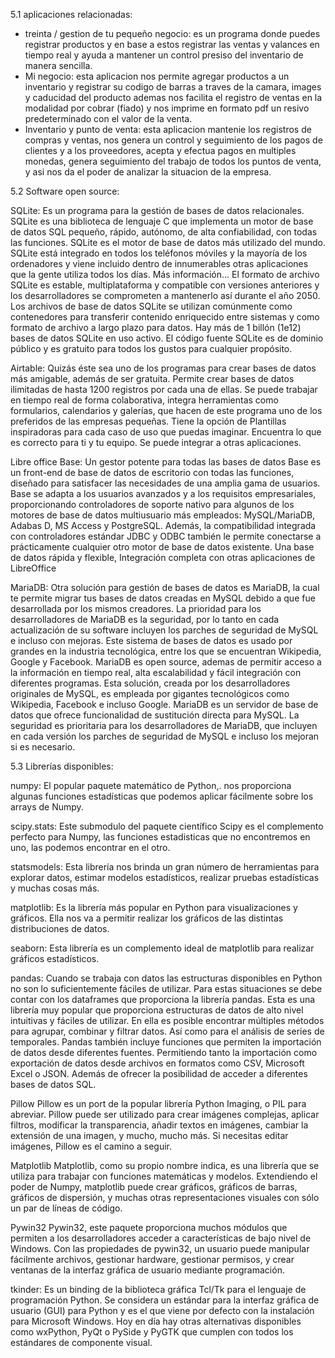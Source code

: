 5.1  aplicaciones relacionadas:
   - treinta / gestion de tu pequeño negocio: es un programa donde puedes registrar productos y en base a estos registrar las ventas y valances en tiempo real y ayuda a mantener un control presiso del inventario de manera sencilla.  
   - Mi negocio: esta aplicacion nos permite agregar productos a un inventario y registrar su codigo de barras a traves de la camara, images y caducidad del producto ademas nos facilita el registro de ventas en la modalidad por cobrar (fiado) y nos imprime en formato pdf un resivo predeterminado con el valor de la venta.
   - Inventario y punto de venta: esta aplicacion mantenie los registros de compras y ventas, nos genera un control y seguimiento de los pagos de clientes y a los proveedores, acepta y efectua pagos en multiples monedas, genera seguimiento del trabajo de todos los puntos de venta, y asi nos da el poder de analizar la situacion de la empresa.

5.2 Software open source:

SQLite:
   Es un programa para la gestión de bases de datos relacionales. SQLite es una biblioteca de lenguaje C que implementa un motor de base de datos SQL pequeño, rápido,   autónomo,   de alta confiabilidad, con todas las funciones. SQLite es el motor de base de datos más utilizado del mundo. SQLite está integrado en todos los teléfonos móviles y la  mayoría de los ordenadores y viene incluido dentro de innumerables otras aplicaciones que la gente utiliza todos los días. Más información...
El formato de archivo SQLite es estable, multiplataforma y compatible con versiones anteriores y los desarrolladores se comprometen a mantenerlo así durante el año 2050. Los archivos de base de datos SQLite se utilizan comúnmente como contenedores para transferir contenido enriquecido entre sistemas y como formato de archivo a largo plazo para datos. Hay más de 1 billón (1e12) bases de datos SQLite en uso activo.
El código fuente SQLite es de dominio público y es gratuito para todos los gustos para cualquier propósito.

Airtable:
Quizás éste sea uno de los programas para crear bases de datos más amigable, además de ser gratuita. Permite  crear bases de datos ilimitadas de hasta 1200 registros  por cada una de ellas. Se puede trabajar en tiempo real de forma colaborativa, integra herramientas como formularios, calendarios y galerías, que hacen de este programa uno de los preferidos de las empresas pequeñas.
Tiene la opción de Plantillas inspiradoras para cada caso de uso que puedas  imaginar. Encuentra lo que es correcto para ti y tu equipo.
Se puede integrar a otras aplicaciones.

Libre office Base:
Un gestor potente para todas las bases de datos
Base es un front-end de base de datos de escritorio con todas las funciones, diseñado para satisfacer las necesidades de una amplia gama de usuarios. Base se adapta a los usuarios avanzados y a los requisitos empresariales, proporcionando controladores de soporte nativo para algunos de los motores de base de datos multiusuario más empleados: MySQL/MariaDB, Adabas D, MS Access y 
PostgreSQL. Además, la compatibilidad integrada con controladores estándar JDBC y ODBC también le permite conectarse a prácticamente cualquier otro motor de base de datos existente.
Una base de datos rápida y flexible, Integración completa con otras aplicaciones de LibreOffice

MariaDB:
Otra solución para gestión de bases de datos es MariaDB, la cual te permite migrar tus bases de datos creadas en MySQL debido a que fue desarrollada por los mismos creadores. La prioridad para los desarrolladores de MariaDB es la seguridad, por lo tanto en cada actualización de su software incluyen los parches de seguridad de MySQL e incluso con mejoras.
Este sistema de bases de datos es usado por grandes en la industria tecnológica, entre los que se encuentran Wikipedia, Google y Facebook. MariaDB es open source, ademas de permitir acceso a la información en tiempo real, alta escalabilidad y fácil integración con diferentes programas.
Esta solución, creada por los desarrolladores originales de MySQL, es empleada por gigantes tecnológicos como Wikipedia, Facebook e incluso Google. MariaDB es un servidor de base de datos que ofrece funcionalidad de sustitución directa para MySQL. La seguridad es prioritaria para los desarrolladores de MariaDB, que incluyen en cada versión los parches de seguridad de MySQL e incluso los mejoran si es necesario.


5.3 Librerías disponibles:

numpy: 
El popular paquete matemático de Python,. nos proporciona algunas funciones estadísticas que podemos aplicar fácilmente sobre los arrays de Numpy.

scipy.stats:
Este submodulo del paquete científico Scipy es el complemento perfecto para Numpy, las funciones estadisticas que no encontremos en uno, las podemos encontrar en el otro.

statsmodels: 
Esta librería nos brinda un gran número de herramientas para explorar datos, estimar modelos estadísticos, realizar pruebas estadísticas y muchas cosas más.

matplotlib: 
Es la librería más popular en Python para visualizaciones y gráficos. Ella nos va a permitir realizar los gráficos de las distintas distribuciones de datos.

seaborn: 
Esta librería es un complemento ideal de matplotlib para realizar gráficos estadísticos.

pandas: 
Cuando se trabaja con datos las estructuras disponibles en Python no son lo suficientemente fáciles de utilizar. Para estas situaciones se debe contar con los dataframes que proporciona la librería pandas. Esta es una librería muy popular que proporciona estructuras de datos de alto nivel intuitivas y fáciles de utilizar. En ella es posible encontrar múltiples métodos para  agrupar, combinar y filtrar datos. Así como para el análisis de series de temporales.
Pandas también incluye funciones que permiten la importación de datos desde diferentes fuentes. Permitiendo tanto la importación como exportación de datos desde archivos en formatos como CSV, Microsoft Excel o JSON. Además de ofrecer la posibilidad de acceder a diferentes bases de datos SQL.

Pillow
Pillow es un port de la popular librería Python Imaging, o PIL para abreviar. Pillow puede ser utilizado para crear imágenes complejas, aplicar filtros, modificar la transparencia, añadir textos en imágenes, cambiar la extensión de una imagen, y mucho, mucho más. Si necesitas editar imágenes, Pillow es el camino a seguir.

Matplotlib
Matplotlib, como su propio nombre indica, es una librería que se utiliza para trabajar con funciones matemáticas y modelos. Extendiendo el poder de Numpy, matplotlib puede crear gráficos, gráficos de barras, gráficos de dispersión, y muchas otras representaciones visuales con sólo un par de líneas de código.


Pywin32
Pywin32, este paquete proporciona muchos módulos que permiten a los desarrolladores acceder a características de bajo nivel de Windows. Con las propiedades de pywin32, un usuario puede manipular fácilmente archivos, gestionar hardware, gestionar permisos, y crear ventanas de la interfaz gráfica de usuario mediante programación.


tkinder:
Es un binding de la biblioteca gráfica Tcl/Tk para el lenguaje de programación Python. Se considera un estándar para la interfaz gráfica de usuario (GUI) para Python y es el que viene por defecto con la instalación para Microsoft Windows. Hoy en día hay otras alternativas disponibles como wxPython, PyQt o PySide y PyGTK que cumplen con todos los estándares de componente visual.

